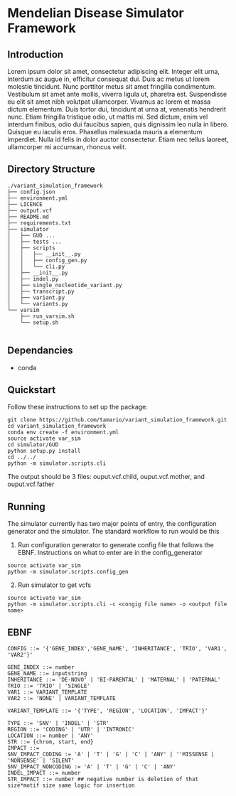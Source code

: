 # Mendelian Disease Simulator Framework 

## Introduction 

Lorem ipsum dolor sit amet, consectetur adipiscing elit. Integer elit urna, interdum ac augue in, efficitur consequat dui. Duis ac metus ut lorem molestie tincidunt. Nunc porttitor metus sit amet fringilla condimentum. Vestibulum sit amet ante mollis, viverra ligula ut, pharetra est. Suspendisse eu elit sit amet nibh volutpat ullamcorper. Vivamus ac lorem et massa dictum elementum. Duis tortor dui, tincidunt at urna at, venenatis hendrerit nunc. Etiam fringilla tristique odio, ut mattis mi. Sed dictum, enim vel interdum finibus, odio dui faucibus sapien, quis dignissim leo nulla in libero. Quisque eu iaculis eros. Phasellus malesuada mauris a elementum imperdiet. Nulla id felis in dolor auctor consectetur. Etiam nec tellus laoreet, ullamcorper mi accumsan, rhoncus velit.

## Directory Structure 

```
./variant_simulation_framework
├── config.json
├── environment.yml
├── LICENCE
├── output.vcf
├── README.md
├── requirements.txt
├── simulator
│   ├── GUD ...
│   ├── tests ...
│   ├── scripts
│   │   ├── __init__.py
│   │   ├── config_gen.py
│   │   └── cli.py
│   ├── __init__.py
│   ├── indel.py
│   ├── single_nucleotide_variant.py
│   ├── transcript.py
│   ├── variant.py
│   └── variants.py
└── varsim
    ├── run_varsim.sh
    └── setup.sh


```

## Dependancies 

- conda 

## Quickstart 

Follow these instructions to set up the package: 

```
git clone https://github.com/tamario/variant_simulation_framework.git
cd variant_simulation_framework
conda env create -f environment.yml
source activate var_sim
cd simulator/GUD
python setup.py install
cd ../../
python -m simulator.scripts.cli
```

The output should be 3 files: ouput.vcf.child, ouput.vcf.mother, and ouput.vcf.father

## Running 

The simulator currently has two major points of entry, the configuration generator and the simulator. The standard workflow to run would be this 

1. Run configuration generator to generate config file that follows the EBNF. Instructions on what to enter are in the config_generator 

```
source activate var_sim
python -m simulator.scripts.config_gen
```

2. Run simulator to get vcfs

```
source activate var_sim
python -m simulator.scripts.cli -c <congig file name> -o <output file name>
```

## EBNF 

```
CONFIG ::= '{'GENE_INDEX','GENE_NAME', 'INHERITANCE', 'TRIO', 'VAR1', 'VAR2'}'

GENE_INDEX ::= number
GENE_NAME ::= inputstring
INHERITANCE ::= 'DE-NOVO' | 'BI-PARENTAL' | 'MATERNAL' | 'PATERNAL'
TRIO ::= 'TRIO' | 'SINGLE'
VAR1 ::= VARIANT_TEMPLATE
VAR2 ::= 'NONE' | VARIANT_TEMPLATE

VARIANT_TEMPLATE ::= '{'TYPE', 'REGION', 'LOCATION', 'IMPACT'}'

TYPE ::= 'SNV' | 'INDEL' | 'STR'
REGION ::= 'CODING' | 'UTR' | 'INTRONIC'
LOCATION ::= number | 'ANY' 
STR ::= {chrom, start, end} 
IMPACT ::=  
SNV_IMPACT_CODING := 'A' | 'T' | 'G' | 'C' | 'ANY' | ''MISSENSE | 'NONSENSE' | 'SILENT'
SNV_IMPACT_NONCODING := 'A' | 'T' | 'G' | 'C' | 'ANY'
INDEL_IMPACT ::= number
STR_IMPACT ::= number ## negative number is deletion of that size*motif size same logic for insertion 
```





